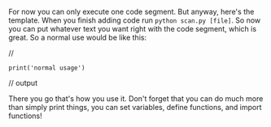 For now you can only execute one code segment. But anyway, here's the template. When you finish adding code run `python scan.py [file]`.
So now you can put whatever text you want right with the code segment, which is great. So a normal use would be like this:

//
```
print('normal usage')
```
//
output

There you go that's how you use it.
Don't forget that you can do much more than simply print things, you can set variables, define functions, and import functions!
